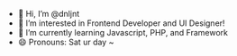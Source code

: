 - 👋 Hi, I’m @dnljnt
- 👀 I’m interested in Frontend Developer and UI Designer!
- 🌱 I’m currently learning Javascript, PHP, and Framework
- 😄 Pronouns: Sat ur day ~

<!---
dnljnt/dnljnt is a ✨ special ✨ repository because its `README.md` (this file) appears on your GitHub profile.
You can click the Preview link to take a look at your changes.
--->
